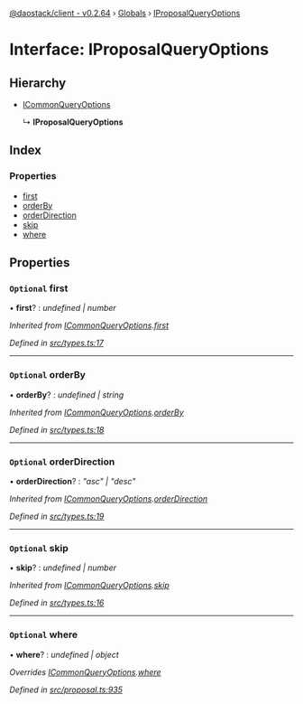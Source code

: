 [@daostack/client - v0.2.64](../README.md) › [Globals](../globals.md) › [IProposalQueryOptions](iproposalqueryoptions.md)

# Interface: IProposalQueryOptions

## Hierarchy

* [ICommonQueryOptions](icommonqueryoptions.md)

  ↳ **IProposalQueryOptions**

## Index

### Properties

* [first](iproposalqueryoptions.md#optional-first)
* [orderBy](iproposalqueryoptions.md#optional-orderby)
* [orderDirection](iproposalqueryoptions.md#optional-orderdirection)
* [skip](iproposalqueryoptions.md#optional-skip)
* [where](iproposalqueryoptions.md#optional-where)

## Properties

### `Optional` first

• **first**? : *undefined | number*

*Inherited from [ICommonQueryOptions](icommonqueryoptions.md).[first](icommonqueryoptions.md#optional-first)*

*Defined in [src/types.ts:17](https://github.com/dorgtech/client/blob/19b4373/src/types.ts#L17)*

___

### `Optional` orderBy

• **orderBy**? : *undefined | string*

*Inherited from [ICommonQueryOptions](icommonqueryoptions.md).[orderBy](icommonqueryoptions.md#optional-orderby)*

*Defined in [src/types.ts:18](https://github.com/dorgtech/client/blob/19b4373/src/types.ts#L18)*

___

### `Optional` orderDirection

• **orderDirection**? : *"asc" | "desc"*

*Inherited from [ICommonQueryOptions](icommonqueryoptions.md).[orderDirection](icommonqueryoptions.md#optional-orderdirection)*

*Defined in [src/types.ts:19](https://github.com/dorgtech/client/blob/19b4373/src/types.ts#L19)*

___

### `Optional` skip

• **skip**? : *undefined | number*

*Inherited from [ICommonQueryOptions](icommonqueryoptions.md).[skip](icommonqueryoptions.md#optional-skip)*

*Defined in [src/types.ts:16](https://github.com/dorgtech/client/blob/19b4373/src/types.ts#L16)*

___

### `Optional` where

• **where**? : *undefined | object*

*Overrides [ICommonQueryOptions](icommonqueryoptions.md).[where](icommonqueryoptions.md#optional-where)*

*Defined in [src/proposal.ts:935](https://github.com/dorgtech/client/blob/19b4373/src/proposal.ts#L935)*
